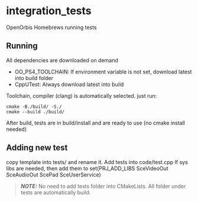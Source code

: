 # integration_tests
OpenOrbis Homebrews running tests

## Running
All dependencies are downloaded on demand
* OO_PS4_TOOLCHAIN: If environment variable is not set, download latest into build folder
* CppUTest: Always download latest into build

Toolchain, compiler (clang) is automatically selected. just run:

```
cmake -B./build/ -S./
cmake --build ./build/
```

After build, tests are in build/install and are ready to use (no cmake install needed)

## Adding new test
copy template into tests/ and rename it. Add tests into code/test.cpp
If sys libs are needed, then add them to set(PRJ_ADD_LIBS SceVideoOut SceAudioOut ScePad SceUserService)

> **_NOTE:_** No need to add tests folder into CMakeLists. All folder under tests are automatically build.

